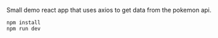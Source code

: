 Small demo react app that uses axios to get data from the pokemon api.
  ```
  npm install
  npm run dev
```
